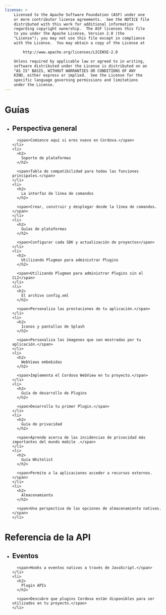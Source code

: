 ```yaml
---
license: >
    Licensed to the Apache Software Foundation (ASF) under one
    or more contributor license agreements.  See the NOTICE file
    distributed with this work for additional information
    regarding copyright ownership.  The ASF licenses this file
    to you under the Apache License, Version 2.0 (the
    "License"); you may not use this file except in compliance
    with the License.  You may obtain a copy of the License at

        http://www.apache.org/licenses/LICENSE-2.0

    Unless required by applicable law or agreed to in writing,
    software distributed under the License is distributed on an
    "AS IS" BASIS, WITHOUT WARRANTIES OR CONDITIONS OF ANY
    KIND, either express or implied.  See the License for the
    specific language governing permissions and limitations
    under the License.
---
```


<div id="home">
  <h1>
    Guías
  </h1>

  <ul>
    <li>
      <h2>
        Perspectiva general
      </h2>

      <span>Comience aquí si eres nuevo en Cordova.</span>
    </li>
    <li>
      <h2>
        Soporte de plataformas
      </h2>

      <span>Tabla de compatibilidad para todas las funciones principales.</span>
    </li>
    <li>
      <h2>
        La interfaz de línea de comandos
      </h2>

      <span>Crear, construir y desplegar desde la línea de comandos.</span>
    </li>
    <li>
      <h2>
        Guías de plataformas
      </h2>

      <span>Configurar cada SDK y actualización de proyectos</span>
    </li>
    <li>
      <h2>
        Utilizando Plugman para administrar Plugins
      </h2>

      <span>Utilizando Plugman para administrar Plugins sin el CLI</span>
    </li>
    <li>
      <h2>
        El archivo config.xml
      </h2>

      <span>Personaliza las prestaciones de tu aplicación.</span>
    </li>
    <li>
      <h2>
        Iconos y pantallas de Splash
      </h2>

      <span>Personaliza las ímagenes que son mostradas por tu aplicación.</span>
    </li>
    <li>
      <h2>
        WebViews embebidas
      </h2>

      <span>Implementa el Cordova WebView en tu proyecto.</span>
    </li>
    <li>
      <h2>
        Guía de desarrollo de Plugins
      </h2>

      <span>Desarrolla tu primer Plugin.</span>
    </li>
    <li>
      <h2>
        Guía de privacidad
      </h2>

      <span>Aprende acerca de las incidencias de privacidad más importantes del mundo mobile .</span>
    </li>
    <li>
      <h2>
        Guía Whitelist
      </h2>

      <span>Permite a la aplicaciones acceder a recursos externos.</span>
    </li>
    <li>
      <h2>
        Almacenamiento
      </h2>

      <span>Una perspectiva de las opciones de almacenamiento nativas.</span>
    </li>
  </ul>

  <h1>
    Referencia de la API
  </h1>

  <ul>
    <li>
      <h2>
        Eventos
      </h2>

      <span>Hooks a eventos nativos a través de JavaScript.</span>
    </li>
    <li>
      <h2>
        Plugin APIs
      </h2>

      <span>Descubre que plugins Cordova están disponibles para ser utilizados en tu proyecto.</span>
    </li>
  </ul>
</div>
